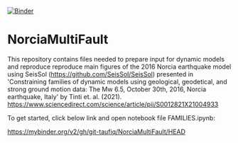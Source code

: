 [![Binder](https://mybinder.org/badge_logo.svg)](https://mybinder.org/v2/gh/git-taufiq/NorciaMultiFault/HEAD)
# NorciaMultiFault


This repository contains files needed to prepare input for dynamic models and reproduce reproduce 
main figures of the 2016 Norcia earthquake model using SeisSol (https://github.com/SeisSol/SeisSol) 
presented in 'Constraining families of dynamic models using geological, geodetical, and strong ground motion data: The Mw 6.5, October 30th, 2016, Norcia earthquake, Italy' by Tinti et. al. (2021).
https://www.sciencedirect.com/science/article/pii/S0012821X21004933

To get started, click below link and open notebook file FAMILIES.ipynb:

https://mybinder.org/v2/gh/git-taufiq/NorciaMultiFault/HEAD
